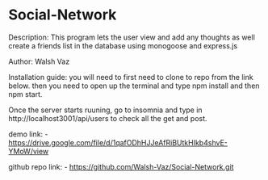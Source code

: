 # Social-Network

Description: This program lets the user view and add any thoughts as well create a 
friends list in the database using monogoose and express.js

Author: Walsh Vaz

Installation guide: you will need to first need to clone to repo from the link below. then you need to open up the terminal and type npm install and then npm start.

Once the server starts ruuning, go to insomnia and type in http://localhost3001/api/users to check all the get and post.

demo link: - https://drive.google.com/file/d/1qafODhHJJeAfRiBUtkHIkb4shvE-YMoW/view

github repo link: - https://github.com/Walsh-Vaz/Social-Network.git